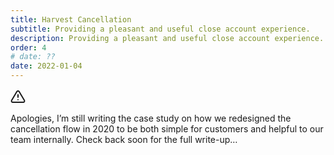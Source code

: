 ```yaml
---
title: Harvest Cancellation
subtitle: Providing a pleasant and useful close account experience.
description: Providing a pleasant and useful close account experience.
order: 4
# date: ??
date: 2022-01-04
---
```


<div class="inner">

<svg xmlns="http://www.w3.org/2000/svg" width="24" height="24" viewBox="0 0 24 24" fill="none" stroke="currentColor" stroke-width="2" stroke-linecap="round" stroke-linejoin="round" class="m-0"><path d="M10.29 3.86 1.82 18a2 2 0 0 0 1.71 3h16.94a2 2 0 0 0 1.71-3L13.71 3.86a2 2 0 0 0-3.42 0z"></path><line x1="12" y1="9" x2="12" y2="13"></line><line x1="12" y1="17" x2="12.01" y2="17"></line></svg>

Apologies, I’m still writing the case study on how we redesigned the cancellation flow in 2020 to be both simple for customers and helpful to our team internally. Check back soon for the full write-up…

</div>
